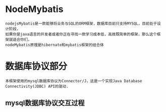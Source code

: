 # NodeMybatis
    nodejsMybatis是一款能够将业务与SQL的ORM框架，数据库目前只支持MYSQL，目前处于设计阶段，
    如果你是java语言的开发者或者你正在寻找一款学习成本低，高效既简单的框架，那么这个框架就适合你们，
    nodeMybatis原理是hibernate和mybatis框架的结合体
# 数据库协议部分
    本框架使用的mysql数据库协议为Connector/J，这是一个实现Java Database Connectivity(JDBC) API的驱动.
## mysql数据库协议交互过程
    
    
